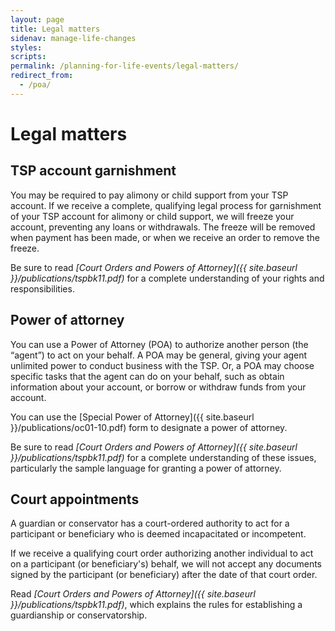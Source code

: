 ```yaml
---
layout: page
title: Legal matters
sidenav: manage-life-changes
styles:
scripts:
permalink: /planning-for-life-events/legal-matters/
redirect_from:
  - /poa/
---
```


# Legal matters

## TSP account garnishment

You may be required to pay alimony or child support from your TSP account. If we receive a complete, qualifying legal process for garnishment of your TSP account for alimony or child support, we will freeze your account, preventing any loans or withdrawals. The freeze will be removed when payment has been made, or when we receive an order to remove the freeze.

Be sure to read *[Court Orders and Powers of Attorney]({{ site.baseurl }}/publications/tspbk11.pdf)* for a complete understanding of your rights and responsibilities.

## Power of attorney

You can use a Power of Attorney (POA) to authorize another person (the “agent”) to act on your behalf.
A POA may be general, giving your agent unlimited power to conduct business with the TSP.
Or, a POA may choose specific tasks that the agent can do on your behalf, such as obtain information about your account, or borrow or withdraw funds from your account.

You can use the [Special Power of Attorney]({{ site.baseurl }}/publications/oc01-10.pdf) form to designate a power of attorney.

Be sure to read _[Court Orders and Powers of Attorney]({{ site.baseurl }}/publications/tspbk11.pdf)_ for a complete understanding of these issues, particularly the sample language for granting a power of attorney.

## Court appointments

A guardian or conservator has a court-ordered authority to act for a participant or beneficiary who is deemed incapacitated or incompetent.

If we receive a qualifying court order authorizing another individual to act on a participant (or beneficiary's) behalf,  we will not accept any documents signed by the participant (or beneficiary) after the date of that court order.

Read _[Court Orders and Powers of Attorney]({{ site.baseurl }}/publications/tspbk11.pdf)_, which explains the rules for establishing a guardianship or conservatorship.


<!-- CONTENT END -->
